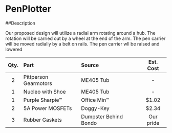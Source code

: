 # PenPlotter

##Description 

Our proposed design will utilize a radial arm rotating around a hub. The rotation
will be carried out by a wheel at the end of the arm. 
The pen carrier will be moved radially by a belt on rails. The pen carrier
wll be raised and lowered 

| Qty. | Part                  | Source                | Est. Cost |
|:----:|:----------------------|:----------------------|:---------:|
|  2   | Pittperson Gearmotors | ME405 Tub             |     -     |
|  1   | Nucleo with Shoe      | ME405 Tub             |     -     |
|  1   | Purple Sharpie&trade; | Office Min&trade;     |   $1.02   |
|  2   | 5A Power MOSFETs      | Doggy-Key             |   $2.34   |
|  3   | Rubber Gaskets        | Dumpster Behind Bondo | Our pride |
